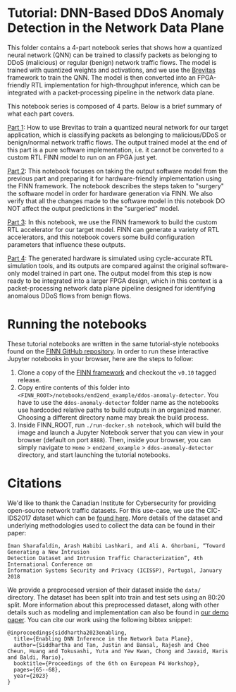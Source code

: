 # Tutorial: DNN-Based DDoS Anomaly Detection in the Network Data Plane

This folder contains a 4-part notebook series that shows how a quantized neural network (QNN) can be trained to classify packets as belonging to DDoS (malicious) or regular (benign) network traffic flows. The model is trained with quantized weights and activations, and we use the [Brevitas](https://github.com/Xilinx/brevitas) framework to train the QNN. The model is then converted into an FPGA-friendly RTL implementation for high-throughput inference, which can be integrated with a packet-processing pipeline in the network data plane.

This notebook series is composed of 4 parts. Below is a brief summary of what each part covers.

[Part 1](./1-train.ipynb): How to use Brevitas to train a quantized neural network for our target application, which is classifying packets as belonging to malicious/DDoS or benign/normal network traffic flows. The output trained model at the end of this part is a pure software implementation, i.e. it cannot be converted to a custom RTL FINN model to run on an FPGA just yet.

[Part 2](./2-prepare.ipynb): This notebook focuses on taking the output software model from the previous part and preparing it for hardware-friendly implementation using the FINN framework. The notebook describes the steps taken to "surgery" the software model in order for hardware generation via FINN. We also verify that all the changes made to the software model in this notebook DO NOT affect the output predictions in the "surgeried" model.

[Part 3](./3-build.ipynb): In this notebook, we use the FINN framework to build the custom RTL accelerator for our target model. FINN can generate a variety of RTL accelerators, and this notebook covers some build configuration parameters that influence these outputs.

[Part 4](./4-verify.ipynb): The generated hardware is simulated using cycle-accurate RTL simulation tools, and its outputs are compared against the original software-only model trained in part one. The output model from this step is now ready to be integrated into a larger FPGA design, which in this context is a packet-processing network data plane pipeline designed for identifying anomalous DDoS flows from benign flows.

# Running the notebooks

These tutorial notebooks are written in the same tutorial-style notebooks found on the [FINN GitHub repository](https://github.com/Xilinx/finn). In order to run these interactive Jupyter notebooks in your browser, here are the steps to follow:

1. Clone a copy of the [FINN framework](https://github.com/Xilinx/finn) and checkout the `v0.10` tagged release.
2. Copy entire contents of this folder into `<FINN_ROOT>/notebooks/end2end_example/ddos-anomaly-detector`. You have to use the `ddos-anomaly-detector` folder name as the notebooks use hardcoded relative paths to build outputs in an organized manner. Choosing a different directory name may break the build process.
3. Inside FINN_ROOT, run `./run-docker.sh notebook`, which will build the image and launch a Jupyter Notebook server that you can view in your browser (default on port `8888`). Then, inside your browser, you can simply navigate to `Home` > `end2end_example` > `ddos-anomaly-detector` directory, and start launching the tutorial notebooks.

# Citations

We'd like to thank the Canadian Institute for Cybersecurity for providing open-source network traffic datasets. For this use-case, we use the CIC-IDS2017 dataset which can be [found here](https://www.unb.ca/cic/datasets/ids-2017.html). More details of the dataset and underlying methodologies used to collect the data can be found in their paper:

```
Iman Sharafaldin, Arash Habibi Lashkari, and Ali A. Ghorbani, “Toward Generating a New Intrusion
Detection Dataset and Intrusion Traffic Characterization”, 4th International Conference on
Information Systems Security and Privacy (ICISSP), Portugal, January 2018
```

We provide a preprocesed version of their dataset inside the `data/` directory.
The dataset has been split into train and test sets using an 80:20 split. More
information about this preprocessed dataset, along with other details such as
modeling and implementation can also be found in [our demo
paper](https://dl.acm.org/doi/abs/10.1145/3630047.3630191). You can cite our
work using the following bibtex snippet:

```
@inproceedings{siddhartha2023enabling,
  title={Enabling DNN Inference in the Network Data Plane},
  author={Siddhartha and Tan, Justin and Bansal, Rajesh and Chee Cheun, Huang and Tokusashi, Yuta and Yew Kwan, Chong and Javaid, Haris and Baldi, Mario},
  booktitle={Proceedings of the 6th on European P4 Workshop},
  pages={65--68},
  year={2023}
}
```
